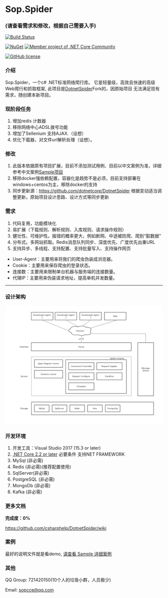 # Sop.Spider

### (请查看需求和修改，根据自己需要入手)

[![Build Status](https://dev.azure.com/zlzforever/DotnetSpider/_apis/build/status/dotnetcore.DotnetSpider?branchName=master)](https://dev.azure.com/zlzforever/DotnetSpider/_build/latest?definitionId=3&branchName=master)

[![NuGet](https://img.shields.io/nuget/vpre/Sop.Spider.svg)](https://www.nuget.org/packages/Sop.Spider)
[![Member project of .NET Core Community](https://img.shields.io/badge/member%20project%20of-NCC-9e20c9.svg)](https://github.com/csharphelp)

[![GitHub license](https://img.shields.io/github/license/dotnetcore/DotnetSpider.svg)](https://raw.githubusercontent.com/dotnetcore/DotnetSpider/master/LICENSE)


### 介绍

Sop.Spider，一个c# .NET标准网络爬行库。 它是轻量级，高效且快速的高级Web爬行和抓取框架,
此项目是[DotnetSpider](https://github.com/dotnetcore/DotnetSpider)Fork的，因原始项目
无法满足现有需求，随创建本新项目。
### 现阶段任务

1. 增加redis 计数器
2. 移除网络中心ADSL拨号功能
3. 增加了Sellenium 支持AJAX.（设想）
4. 优化下载器，对文件url解析处理（设想）。


### 修改

1. 此版本依据原有项目扩展，目前不添加测试用例、目前以中文案例为准，详细参考中文案例[Sample项目](https://github.com/csharphelp/DotnetSpider/tree/master/src/Sample)
2. 移除docker强依赖配置，容器化是趋势不是必须，目前支持部署在windows+centos为主，移除docker的支持
3. 同步更新源：https://github.com/dotnetcore/DotnetSpider 根据变动适当调整更新，原始项目设计思路、设计方式等同步更新

### 需求

1. 代码复用，功能模块化
2. 易扩展（下载规则、解析规则、入库规则、请求操作规则）
3. 健壮性、可维护性。报错的概率更大，例如断网、中途被防爬、爬到“脏数据”
4. 分布式。多网站抓取。Redis消息队列同步、深度优先、广度优先出重URL
5. 支持异步、多线程、支持配置、支持批量写入、支持操作网页

- User-Agent：主要用来将我们的爬虫伪装成浏览器。
- Cookie：主要用来保存爬虫的登录状态。
- 连接数：主要用来限制单台机器与服务端的连接数量。
- 代理IP：主要用来伪装请求地址，提高单机并发数量。
----
### 设计架构

![DESIGN IMAGE](https://raw.githubusercontent.com/csharphelp/DotnetSpider/master/images/data-info-sys.png)

### 开发环境

1. 开发工具：Visual Studio 2017 (15.3 or later) 
2. [.NET Core 2.2 or later](https://www.microsoft.com/net/download/windows) 必要条件 支持NET FRAMEWORK
3. MySql (非必需)
4. Redis (非必需)(推荐配置使用)
5. SqlServer(非必需)
6. PostgreSQL (非必需)
7. MongoDb  (非必需)
8. Kafka   (非必需)


### 更多文档

**完成度：0%**

https://github.com/csharphelp/DotnetSpider/wiki

### 案例
最好的说明文件就是看demo,
[请查看 Sample 详细案例 ](https://github.com/csharphelp/DotnetSpider/tree/master/src/Sample)
  
 
### 其他

QQ Group: 721420150(10个人的垃圾小群，人员极少)

Email: sopcce@qq.com
